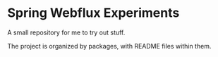 # Spring Webflux Experiments

A small repository for me to try out stuff. 

The project is organized by packages, with README files within them.

